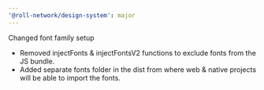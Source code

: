 ```yaml
---
'@roll-network/design-system': major
---
```


Changed font family setup

- Removed injectFonts & injectFontsV2 functions to exclude fonts from the JS bundle.
- Added separate fonts folder in the dist from where web & native projects will be able to import the fonts.
